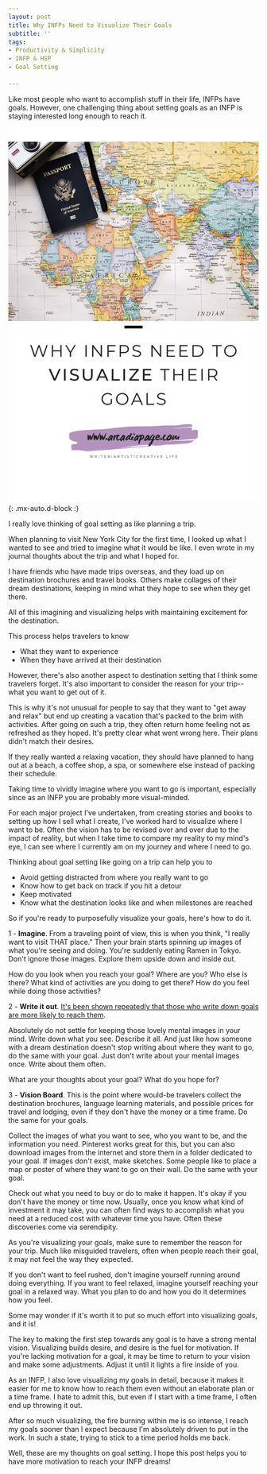 ```yaml
---
layout: post
title: Why INFPs Need to Visualize Their Goals
subtitle: ''
tags:
- Productivity & Simplicity
- INFP & HSP
- Goal Setting

---
```

Like most people who want to accomplish stuff in their life, INFPs have goals. However, one challenging thing about setting goals as an INFP is staying interested long enough to reach it.

![](/uploads/infp-visualize-goals.png){: .mx-auto.d-block :}

I really love thinking of goal setting as like planning a trip.

When planning to visit New York City for the first time, I looked up what I wanted to see and tried to imagine what it would be like. I even wrote in my journal thoughts about the trip and what I hoped for.

I have friends who have made trips overseas,  and they load up on destination brochures and travel books. Others make collages of their dream destinations, keeping in mind what they hope to see when they get there.

All of this imagining and visualizing helps with maintaining excitement for the destination.

This process helps travelers to know

* What they want to experience
* When they have arrived at their destination

However, there's also another aspect to destination setting that I think some travelers forget. It's also important to consider the reason for your trip--what you want to get out of it.

This is why it's not unusual for people to say that they want to "get away and relax" but end up creating a vacation that's packed to the brim with activities. After going on such a trip, they often return home feeling not as refreshed as they hoped. It's pretty clear what went wrong here. Their plans didn't match their desires.

If they really wanted a relaxing vacation, they should have planned to hang out at a beach, a coffee shop, a spa, or somewhere else instead of packing their schedule.

Taking time to vividly imagine where you want to go is important, especially since as an INFP you are probably more visual-minded.

For each major project I've undertaken, from creating stories and books to setting up how I sell what I create, I've worked hard to visualize where I want to be. Often the vision has to be revised over and over due to the impact of reality, but when I take time to compare my reality to my mind's eye, I can see where I currently am on my journey and where I need to go.

Thinking about goal setting like going on a trip can help you to

* Avoid getting distracted from where you really want to go
* Know how to get back on track if you hit a detour
* Keep motivated
* Know what the destination looks like and when milestones are reached

So if you're ready to purposefully visualize your goals, here's how to do it.

1 - **Imagine**. From a traveling point of view, this is when you think, "I really want to visit THAT place." Then your brain starts spinning up images of what you're seeing and doing. You're suddenly eating Ramen in Tokyo. Don't ignore those images. Explore them upside down and inside out.

How do you look when you reach your goal? Where are you? Who else is there? What kind of activities are you doing to get there? How do you feel while doing those activities?

2 - **Write it out**. [It's been shown repeatedly that those who write down goals are more likely to reach them](https://www.forbes.com/sites/markmurphy/2018/04/15/neuroscience-explains-why-you-need-to-write-down-your-goals-if-you-actually-want-to-achieve-them/#7bfa02079059).

Absolutely do not settle for keeping those lovely mental images in your mind. Write down what you see. Describe it all. And just like how someone with a dream destination doesn't stop writing about where they want to go, do the same with your goal. Just don't write about your mental images once. Write about them often.

What are your thoughts about your goal? What do you hope for?

3 - **Vision Board**. This is the point where would-be travelers collect the destination brochures, language learning materials, and possible prices for travel and lodging, even if they don't have the money or a time frame. Do the same for your goals.

Collect the images of what you want to see, who you want to be, and the information you need. Pinterest works great for this, but you can also download images from the internet and store them in a folder dedicated to your goal. If images don't exist, make sketches. Some people like to place a map or poster of where they want to go on their wall. Do the same with your goal.

Check out what you need to buy or do to make it happen. It's okay if you don't have the money or time now. Usually, once you know what kind of investment it may take, you can often find ways to accomplish what you need at a reduced cost with whatever time you have. Often these discoveries come via serendipity.

As you're visualizing your goals, make sure to remember the reason for your trip. Much like misguided travelers, often when people reach their goal, it may not feel the way they expected.

If you don't want to feel rushed, don't imagine yourself running around doing everything. If you want to feel relaxed, imagine yourself reaching your goal in a relaxed way. What you plan to do and how you do it determines how you feel.

Some may wonder if it's worth it to put so much effort into visualizing goals, and it is! 

The key to making the first step towards any goal is to have a strong mental vision. Visualizing builds desire, and desire is the fuel for motivation. If you're lacking motivation for a goal, it may be time to return to your vision and make some adjustments. Adjust it until it lights a fire inside of you.

As an INFP, I also love visualizing my goals in detail, because it makes it easier for me to know how to reach them even without an elaborate plan or a time frame. I hate to admit this, but even if I start with a time frame, I often end up throwing it out.  

After so much visualizing, the fire burning within me is so intense, I reach my goals sooner than I expect because I'm absolutely driven to put in the work. In such a state, trying to stick to a time period holds me back.

Well, these are my thoughts on goal setting. I hope this post helps you to have more motivation to reach your INFP dreams!